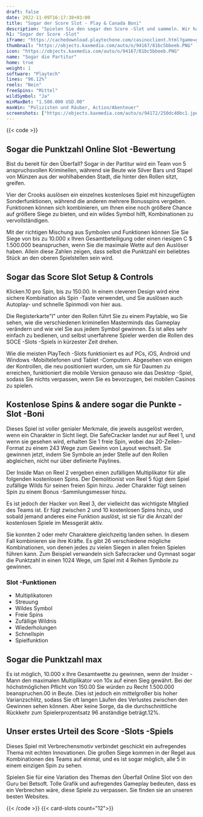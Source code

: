 ```yaml
---
draft: false
date: 2022-11-09T16:17:38+03:00
title: "Sogar der Score Slot - Play & Canada Boni"
description: "Spielen Sie den sogar den Score -Slot und sammeln. Wir haben Details zum Gameplay & Features."
h1: "Sogar der Score -Slot"
iframe: "https://cachedownload.playtechone.com/casinoclient.html?game=gpas_etscore_pop&preferedmode=offline&ngm=1&language=en"
thumbnail: "https://objects.kaxmedia.com/auto/o/94167/81bc5bbeeb.PNG"
icon: "https://objects.kaxmedia.com/auto/o/94167/81bc5bbeeb.PNG"
name: "Sogar die Partitur"
home: true
weight: 1
software: "Playtech"
lines: "96.12%"
reels: "Nein"
freeSpins: "Mittel"
wildSymbol: "Ja"
minMaxBet: "1.500.000 USD.00"
maxWin: "Polizisten und Räuber, Action/Abenteuer"
screenshots: ["https://objects.kaxmedia.com/auto/o/94172/250dc40bc1.jpeg"]
---
```


{{< code >}}<h2>Sogar die Punktzahl Online Slot -Bewertung</h2><p>Bist du bereit für den Überfall? Sogar in der Partitur wird ein Team von 5 anspruchsvollen Kriminellen, während sie Beute wie Silver Bars und Stapel von Münzen aus der wohlhabenden Stadt, die hinter den Rollen sitzt, greifen.</p><p>Vier der Crooks auslösen ein einzelnes kostenloses Spiel mit hinzugefügten Sonderfunktionen, während die anderen mehrere Bonusspins vergeben. Funktionen können sich kombinieren, um Ihnen eine noch größere Chance auf größere Siege zu bieten, und ein wildes Symbol hilft, Kombinationen zu vervollständigen.</p><p>Mit der richtigen Mischung aus Symbolen und Funktionen können Sie Sie Siege von bis zu 10.000 x Ihren Gesamtbeteiligung oder einen riesigen C $ 1.500.000 beanspruchen, wenn Sie die maximale Wette auf den Auslöser haben. Allein diese Zahlen zeigen, dass selbst die Punktzahl ein beliebtes Stück an den oberen Spielstellen sein wird.</p><h2>Sogar das Score Slot Setup & Controls</h2><p>Klicken.10 pro Spin, bis zu 150.00. In einem cleveren Design wird eine sichere Kombination als Spin -Taste verwendet, und Sie auslösen auch Autoplay- und schnelle Spinmodi von hier aus.</p><p>Die Registerkarte"I" unter den Rollen führt Sie zu einem Paytable, wo Sie sehen, wie die verschiedenen kriminellen Masterminds das Gameplay verändern und wie viel Sie aus jedem Symbol gewinnen. Es ist alles sehr einfach zu bedienen, und selbst unerfahrene Spieler werden die Rollen des SOCE -Slots -Spiels in kürzester Zeit drehen.</p><p>Wie die meisten PlayTech -Slots funktioniert es auf PCs, iOS, Android und Windows -Mobiltelefonen und Tablet -Computern. Abgesehen von einigen der Kontrollen, die neu positioniert wurden, um sie für Daumen zu erreichen, funktioniert die mobile Version genauso wie das Desktop -Spiel, sodass Sie nichts verpassen, wenn Sie es bevorzugen, bei mobilen Casinos zu spielen.</p><h2>Kostenlose Spins & andere sogar die Punkte -Slot -Boni</h2><p>Dieses Spiel ist voller genialer Merkmale, die jeweils ausgelöst werden, wenn ein Charakter in Sicht liegt. Die SafeCracker landet nur auf Reel 1, und wenn sie gesehen wird, erhalten Sie 1 freie Spin, wobei das 20-Zeilen-Format zu einem 243 Wege zum Gewinn von Layout wechselt. Sie gewinnen jetzt, indem Sie Symbole an jeder Stelle auf den Rollen abgleichen, nicht nur über definierte Paylines.</p><p>Der Inside Man on Reel 2 vergeben einen zufälligen Multiplikator für alle folgenden kostenlosen Spins. Der Demolitionist von Reel 5 fügt dem Spiel zufällige Wilds für seinen freien Spin hinzu. Jeder Charakter fügt seinen Spin zu einem Bonus -Sammlungsmesser hinzu.</p><p>Es ist jedoch der Hacker von Reel 3, der vielleicht das wichtigste Mitglied des Teams ist. Er fügt zwischen 2 und 10 kostenlosen Spins hinzu, und sobald jemand anderes eine Funktion auslöst, ist sie für die Anzahl der kostenlosen Spiele im Messgerät aktiv.</p><p>Sie konnten 2 oder mehr Charaktere gleichzeitig landen sehen. In diesem Fall kombinieren sie ihre Kräfte. Es gibt 26 verschiedene mögliche Kombinationen, von denen jedes zu vielen Siegen in allen freien Spielen führen kann. Zum Beispiel verwandeln sich Safecracker und Gymnast sogar die Punktzahl in einen 1024 Wege, um Spiel mit 4 Reihen Symbole zu gewinnen.</p><h3>
Slot -Funktionen</h3><ul>
<li></span>
Multiplikatoren</li>
<li></span>
Streuung</li>
<li></span>
Wildes Symbol</li>
<li></span>
Freie Spins</li>
<li></span>
Zufällige Wildnis</li>
<li></span>
Wiederholungen</li>
<li></span>
Schnellspin</li>
<li></span>
Spielfunktion</li></ul><h2>Sogar die Punktzahl max</h2><p>Es ist möglich, 10.000 x Ihre Gesamtwette zu gewinnen, wenn der Insider -Mann den maximalen Multiplikator von 10x auf einen Sieg gewährt. Bei der höchstmöglichen Pflicht von 150.00 Sie würden zu Recht 1.500.000 beanspruchen.00 in Beute. Dies ist jedoch ein mittelgroßer bis hoher Varianzschlitz, sodass Sie oft langen Läufen des Verlustes zwischen den Gewinnen sehen können. Aber keine Sorge, da die durchschnittliche Rückkehr zum Spielerprozentsatz 96 anständige beträgt.12%.</p><h2>Unser erstes Urteil des Score -Slots -Spiels</h2><p>Dieses Spiel mit Verbrechensmotiv verbindet geschickt ein aufregendes Thema mit echten Innovationen. Die großen Siege kommen in der Regel aus Kombinationen des Teams auf einmal, und es ist sogar möglich, alle 5 in einem einzigen Spin zu sehen.</p><p>Spielen Sie für eine Variation des Themas den Überfall Online Slot von den Guru bei Betsoft. Tolle Grafik und aufregendes Gameplay bedeuten, dass es ein Verbrechen wäre, diese Spiele zu verpassen. Sie finden sie an unseren besten Websites.</p>{{< /code >}}
{{< card-slots count="12">}}